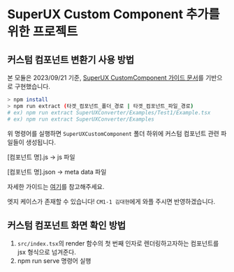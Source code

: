 # SuperUX Custom Component 추가를 위한 프로젝트

## 커스텀 컴포넌트 변환기 사용 방법
본 모듈은 2023/09/21 기준, [SuperUX CustomComponent 가이드 문서](https://rightful-samba-b59.notion.site/CustomComponent-6ebc1d26b05d474d8fda2fe9b6b620d4)를 기반으로 구현했습니다.

```bash
> npm install
> npm run extract (타겟_컴포넌트_폴더_경로 | 타겟_컴포넌트_파일_경로)
# ex) npm run extract SuperUXConverter/Examples/Test1/Example.tsx
# ex) npm run extract SuperUXConverter/Examples
```

위 명령어를 실행하면 `SuperUXCustomComponent` 폴더 하위에 커스텀 컴포넌트 관련 파일들이 생성됩니다.

[컴포넌트 명].js -> js 파일

[컴포넌트 명].json -> meta data 파일

자세한 가이드는 [여기](https://github.com/daehyunzz/custom-component-boilerplate-with-converter/blob/main/SuperUXConverter/README.md)를 참고해주세요.

엣지 케이스가 존재할 수 있습니다! `CM1-1 김대현`에게 와플 주시면 반영하겠습니다.


## 커스텀 컴포넌트 화면 확인 방법
1. `src/index.tsx`의 render 함수의 첫 번째 인자로 렌더링하고자하는 컴포넌트를 jsx 형식으로 넘겨준다.
2. npm run serve 명령어 실행